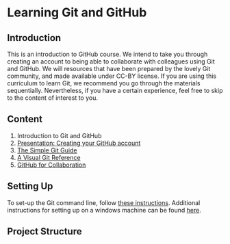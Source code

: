 # Learning Git and GitHub


## Introduction
This is an introduction to GitHub course. We intend to take you through creating an account to being able to collaborate with colleagues using Git and GitHub. We will resources that have been prepared by the lovely Git community, and made available under CC-BY license. If you are using this curriculum to learn Git, we recommend you go through the materials sequentially. Nevertheless, if you have a certain experience, feel free to skip to the content of interest to you.


## Content
1. Introduction to Git and GitHub
2. [Presentation: Creating your GitHub account](https://docs.google.com/presentation/d/1r7kwHU-c6ysW0KM9UcrHpX8Umab3yJUk3RBEeTu1i1M/edit?usp=sharing)
3. [The Simple Git Guide](http://rogerdudler.github.io/git-guide/)
4. [A Visual Git Reference](http://marklodato.github.io/visual-git-guide/index-en.html)
4. [GitHub for Collaboration](http://joeyklee.github.io/friendly-github-intro/guides/github-collaboration-party/)

## Setting Up
To set-up the Git command line, follow [these instructions](https://help.github.com/articles/set-up-git/). Additional instructions for setting up on a windows machine can be found [here](https://www.pluralsight.com/guides/using-git-and-github-on-windows).

## Project Structure